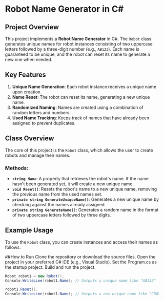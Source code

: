 # Robot Name Generator in C#

## Project Overview

This project implements a **Robot Name Generator** in C#. The `Robot` class generates unique names for robot instances consisting of two uppercase letters followed by a three-digit number (e.g., `AB123`). Each name is guaranteed to be unique, and the robot can reset its name to generate a new one when needed.

## Key Features
1. **Unique Name Generation**: Each robot instance receives a unique name upon creation.
2. **Name Reset**: The robot can reset its name, generating a new unique name.
3. **Randomized Naming**: Names are created using a combination of random letters and numbers.
4. **Used Name Tracking**: Keeps track of names that have already been assigned to prevent duplicates.

## Class Overview

The core of this project is the `Robot` class, which allows the user to create robots and manage their names.

### Methods:

- **`string Name`**: A property that retrieves the robot's name. If the name hasn't been generated yet, it will create a new unique name.
- **`void Reset()`**: Resets the robot's name to a new unique name, removing the previous name from the used names set.
- **`private string GenerateUniqueName()`**: Generates a new unique name by checking against the names already assigned.
- **`private string GenerateName()`**: Generates a random name in the format of two uppercase letters followed by three digits.

## Example Usage

To use the `Robot` class, you can create instances and access their names as follows:



##How to Run
Clone the repository or download the source files.
Open the project in your preferred C# IDE (e.g., Visual Studio).
Set the Program.cs as the startup project.
Build and run the project.


```csharp
Robot robot1 = new Robot();
Console.WriteLine(robot1.Name); // Outputs a unique name like "AB123"

robot1.Reset();
Console.WriteLine(robot1.Name); // Outputs a new unique name like "CD456"
